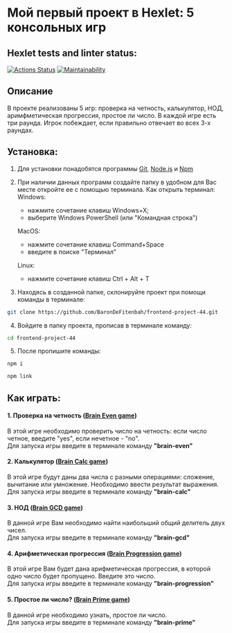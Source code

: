 # Мой первый проект в Hexlet: 5 консольных игр
## Hexlet tests and linter status:
[![Actions Status](https://github.com/BaronDeFitenbah/frontend-project-44/workflows/hexlet-check/badge.svg)](https://github.com/BaronDeFitenbah/frontend-project-44/actions)
[![Maintainability](https://api.codeclimate.com/v1/badges/ec758f40e83a2e1edd15/maintainability)](https://codeclimate.com/github/BaronDeFitenbah/frontend-project-44/maintainability)

## Описание

В проекте реализованы 5 игр: проверка на четность, калькулятор, НОД, аримфметическая прогрессия, простое ли число. 
В каждой игре есть три раунда. Игрок побеждает, если правильно отвечает во всех 3-х раундах.

## Установка:
1. Для установки понадобятся программы [Git](https://git-scm.com/downloads), [Node.js](https://nodejs.org/en) и [Npm](https://www.npmjs.com/)
2. При наличии данных программ создайте папку в удобном для Вас месте откройте ее с помощью терминала. 
   Как открыть терминал:
      Windows:
      - нажмите сочетание клавиш Windows+X;
      - выберите Windows PowerShell (или "Командная строка")

      MacOS:
      - нажмите сочетание клавиш Command+Space
      - введите в поиске "Терминал"

      Linux:
      - нажмите сочетание клавиш Ctrl + Alt + T
3. Находясь в созданной папке, склонируйте проект при помощи команды в терминале: 
  ```bash
  git clone https://github.com/BaronDeFitenbah/frontend-project-44.git
  ```
4. Войдите в папку проекта, прописав в терминале команду:
  ```bash
  cd frontend-project-44
  ```
5. После пропишите команды:
  ```bash
  npm i
  ```
  ```bash
  npm link
  ```

## Как играть:

#### 1. Проверка на четность ([Brain Even game](https://asciinema.org/a/558120))
В этой игре необходимо проверить число на четность: если число четное, введите "yes", если нечетное - "no".  
Для запуска игры введите в терминале команду **"brain-even"**

#### 2. Калькулятор ([Brain Calc game](https://asciinema.org/a/558367))
В этой игре будут даны два числа с разными операциями: сложение, вычитание или умножение. Необходимо ввести результат выражения.  
Для запуска игры введите в терминале команду **"brain-calc"**

#### 3. НОД ([Brain GCD game](https://asciinema.org/a/558368))
В данной игре Вам необходимо найти наибольший общий делитель двух чисел.  
Для запуска игры введите в терминале команду **"brain-gcd"**

#### 4. Арифметическая прогрессия ([Brain Progression game](https://asciinema.org/a/558377))
В этой игре Вам будет дана арифметическая прогрессия, в которой одно число будет пропущено. Введите это число.  
Для запуска игры введите в терминале команду **"brain-progression"**

#### 5. Простое ли число? ([Brain Prime game](https://asciinema.org/a/558378))
В данной игре необходимо узнать, простое ли число.  
Для запуска игры введите в терминале команду **"brain-prime"**
